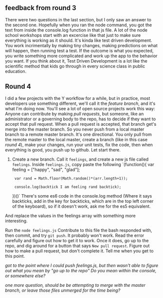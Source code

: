 ## feedback from round 3

There were two questions in the last section, but I only saw an answer to the second one.  Hopefully when you ran the node command, you got the text from inside the console.log function in that js file.  A lot of the node school workshops start with an excercise like that just to make sure everything is working as it should. It's kinda like test driven development. You work incrimentally by making tiny changes, making predictions on what will happen, then running test a test.  If the outcome is what you expected, you write something more complicated and work up the app to the behavior you want.  If you think about it, Test Driven Development is a lot like the scientific method that kids go through in every science class in public education.

## Round 4
I did a few projects with the Y workflow for a while, but in practice, most developers use something different, we'll call it the _feature branch_, and it's what I'm doing now.  You'll see a lot of open source projects work this way: Anyone can contribute by making _pull requests_, but someone, like an administrator or a governing body to the repo, has to decide if they want to accept that pull request. When a pull request is accepted, that branch get's merge into the master branch.  So you never push from a local master branch to a remote master branch.  It's one directional.  You only pull from the remote master to the local master, create a branch (like in this case _round 4_), make your changes, run your unit tests, fix the code, then when everything is good, you push up to github.  Let start there.

1. Create a new branch.  Call it `feelings`, and create a new js file called `feelings`. Inside `feelings.js`, copy paste the following
    `(function(){
        var feeling = ["happy", "sad", "glad"];

        var rand = Math.floor(Math.random()*(arr.length+1));

        console.log(backtick I am feeling rand backtick);

    })()`
There's some es6 code in the console.log method (Where it says backticks, add in the key for backticks, which are in the top left corner of the keyboard), so if it doesn't work, ask me for the es5 equivalent.

And replace the values in the feelings array with something more interesting.

Run the `node feelings.js` Contribute to this file the bash responded with, then commit, and try `git push`.  It probably won't work.  Read the error carefully and figure out how to get it to work.  Once it does, go up to the repo, and dig around for a button that says `New pull request`.  Figure out how to make a pull request, but don't complete it. Tell me when you get to this point.

_got to the point where I could push feelings.js, but then wasn't able to figure out what you mean by "go up to the repo" Do you mean within the console, or somewhere else?_

_one more question, should be be attempting to merge with the master branch, or leave those files unmerged for the time being?_
